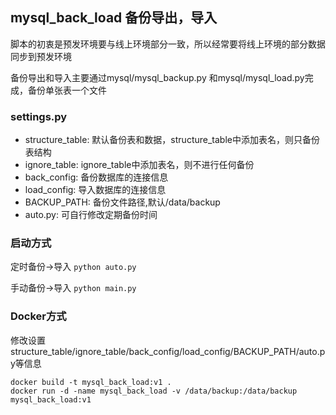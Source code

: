 ## mysql_back_load 备份导出，导入

脚本的初衷是预发环境要与线上环境部分一致，所以经常要将线上环境的部分数据同步到预发环境

备份导出和导入主要通过mysql/mysql_backup.py 和mysql/mysql_load.py完成，备份单张表一个文件

### settings.py
- structure_table: 默认备份表和数据，structure_table中添加表名，则只备份表结构
- ignore_table: ignore_table中添加表名，则不进行任何备份
- back_config: 备份数据库的连接信息
- load_config: 导入数据库的连接信息
- BACKUP_PATH: 备份文件路径,默认/data/backup
- auto.py: 可自行修改定期备份时间


### 启动方式
定时备份->导入
```python auto.py```

手动备份->导入
```python main.py```

### Docker方式
修改设置structure_table/ignore_table/back_config/load_config/BACKUP_PATH/auto.py等信息

```
docker build -t mysql_back_load:v1 .
docker run -d -name mysql_back_load -v /data/backup:/data/backup mysql_back_load:v1
```
